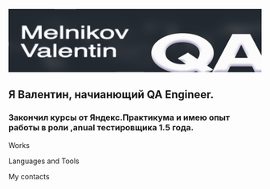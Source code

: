 ![Header](https://github.com/Forzzaep/forzzaep/blob/main/assets/header.png)

## Я Валентин, начианющий QA Engineer.
### Закончил курсы от Яндекс.Практикума и имею опыт работы в роли ,anual тестировщика 1.5 года.

Works

Languages and Tools

My contacts 
